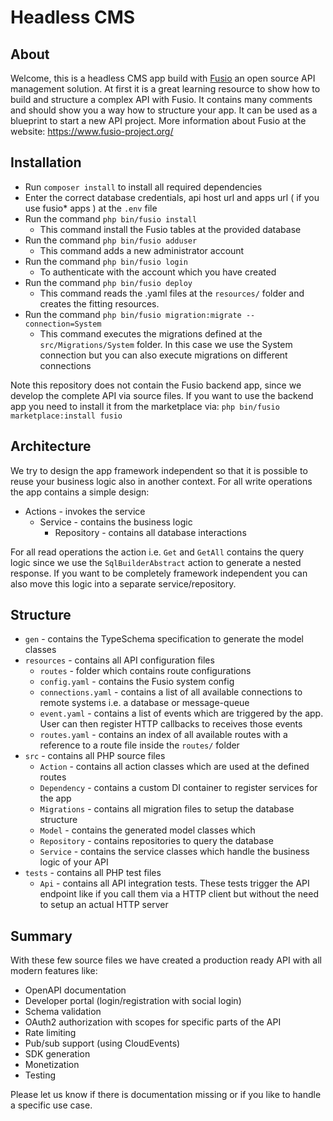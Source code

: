 
# Headless CMS

## About

Welcome, this is a headless CMS app build with [Fusio](https://github.com/apioo/fusio) an open source API management
solution. At first it is a great learning resource to show how to build and structure a complex API with Fusio. It
contains many comments and should show you a way how to structure your app. It can be used as a blueprint to start a new
API project. More information about Fusio at the website: https://www.fusio-project.org/

## Installation

* Run `composer install` to install all required dependencies
* Enter the correct database credentials, api host url and apps url ( if you use fusio* apps ) at the `.env` file
* Run the command `php bin/fusio install`
  * This command install the Fusio tables at the provided database
* Run the command `php bin/fusio adduser`
  * This command adds a new administrator account
* Run the command `php bin/fusio login`
  * To authenticate with the account which you have created
* Run the command `php bin/fusio deploy`
  * This command reads the .yaml files at the `resources/` folder and creates the fitting resources.
* Run the command `php bin/fusio migration:migrate --connection=System`
  * This command executes the migrations defined at the `src/Migrations/System` folder. In this case we use the System
    connection but you can also execute migrations on different connections 

Note this repository does not contain the Fusio backend app, since we develop the complete API via source files. If you
want to use the backend app you need to install it from the marketplace via: `php bin/fusio marketplace:install fusio`

## Architecture

We try to design the app framework independent so that it is possible to reuse your business logic also in another
context. For all write operations the app contains a simple design:

* Actions - invokes the service
  * Service - contains the business logic
    * Repository - contains all database interactions

For all read operations the action i.e. `Get` and `GetAll` contains the query logic since we use the 
`SqlBuilderAbstract` action to generate a nested response. If you want to be completely framework independent you can
also move this logic into a separate service/repository.

## Structure

* `gen` - contains the TypeSchema specification to generate the model classes
* `resources` - contains all API configuration files
  * `routes` - folder which contains route configurations
  * `config.yaml` - contains the Fusio system config
  * `connections.yaml` - contains a list of all available connections to remote systems i.e. a database or message-queue
  * `event.yaml` - contains a list of events which are triggered by the app. User can then register HTTP callbacks to receives those events
  * `routes.yaml` - contains an index of all available routes with a reference to a route file inside the `routes/` folder
* `src` - contains all PHP source files
  * `Action` - contains all action classes which are used at the defined routes
  * `Dependency` - contains a custom DI container to register services for the app
  * `Migrations` - contains all migration files to setup the database structure
  * `Model` - contains the generated model classes which
  * `Repository` - contains repositories to query the database
  * `Service` - contains the service classes which handle the business logic of your API
* `tests` - contains all PHP test files
  * `Api` - contains all API integration tests. These tests trigger the API endpoint like if you call them via a HTTP client but without the need to setup an actual HTTP server

## Summary

With these few source files we have created a production ready API with all modern features like:

* OpenAPI documentation
* Developer portal (login/registration with social login)
* Schema validation
* OAuth2 authorization with scopes for specific parts of the API
* Rate limiting
* Pub/sub support (using CloudEvents)
* SDK generation
* Monetization
* Testing

Please let us know if there is documentation missing or if you like to handle a specific use case.
